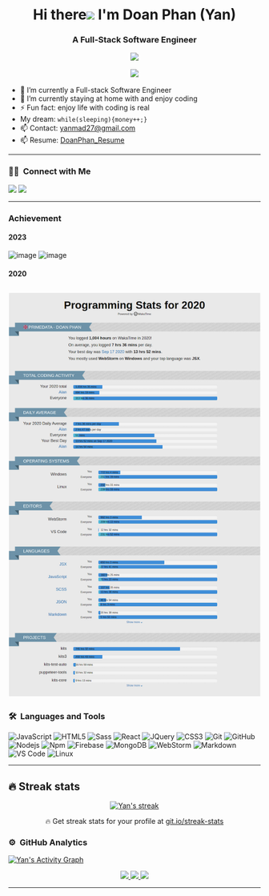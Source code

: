 <h1 align="center">Hi there<img src="https://media.giphy.com/media/hvRJCLFzcasrR4ia7z/giphy.gif" width="28"> I'm Doan Phan (Yan)</h1>
<h3 align="center">A Full-Stack Software Engineer</h3>
<p align="center">
  <img src="https://komarev.com/ghpvc/?username=yanmad27&color=brightgreen&style=flat">
</p>

<p align="center">
  <a href="https://github.com/DenverCoder1/readme-typing-svg"><img src="https://readme-typing-svg.herokuapp.com?color=0E81F7&lines=Welcome%2C+nice+to+meet+you!;Good+morning.+It%E2%80%99s+a+beautiful+day.;Dear+friend.+I+wish+you+all+the+best+on+this+day.)](https://git.io/typing-svg"></a>
</p>

[comment]: <> (<p align="center">)

[comment]: <> ( <a href="https://www.youtube.com/channel/UC1V_v2SDR-eGUQwtRt2LnzQ">)

[comment]: <> ( <img alt="youtube subscribers" title="Subscribe to my YouTube channel" src="https://freshidea.com/jonah/youtube-api/subscribers-badge.php?color=red&labelColor=ce4630&label=Subscribe&style=for-the-badge"/></a> )

[comment]: <> ( <a href="https://www.youtube.com/channel/UC1V_v2SDR-eGUQwtRt2LnzQ">)

[comment]: <> ( <img alt="youtube views" title="YouTube views" src="https://freshidea.com/jonah/youtube-api/view-count-badge-temp.php?label=Views&color=e1ad0e&labelColor=c79600&style=for-the-badge"/></a> )

[comment]: <> ( <a href="https://github.com/yanmad27">)

[comment]: <> ( <img alt="followers" title="Follow me on Github" src="https://img.shields.io/github/followers/nguyenlephong?color=236ad3&labelColor=1155ba&style=for-the-badge&logo=github&label=Follow"/></a>)

[comment]: <> (</p>)

- 🔭 I’m currently a Full-stack Software Engineer
- 🌱 I’m currently staying at home with and enjoy coding
- ⚡ Fun fact: enjoy life with coding is real
- My dream: `while(sleeping){money++;}`
- 📫 Contact: yanmad27@gmail.com
- 📫 Resume: [DoanPhan_Resume](https://drive.google.com/file/d/1KOmzLONM9aw0htpwb9z1Plw4f9QOcK_y/view?usp=sharing)

---

### 🤝🏻 &nbsp;Connect with Me

<p>
<!-- <a href="https://www.linkedin.com/in/doan-phan-38458b1b3/"><img src="https://img.shields.io/badge/-adityavsingh.com-3423A6?style=for-the-badge&logo=Google-Chrome&logoColor=white"/></a> -->
<a href="https://www.linkedin.com/in/yanmad27"><img src="https://img.shields.io/badge/-DoanPhan-0077B5?style=flat&logo=Linkedin&logoColor=white"/></a>
<a href="mailto:yanmad27@gmail.com"><img src="https://img.shields.io/badge/-yanmad27@gmail.com-D14836?style=flat&logo=Gmail&logoColor=white"/></a>
</p>
<!-- <p align="center"><img align="center" src="https://github-readme-streak-stats.herokuapp.com/?user=nguyenlephong&" alt="nguyenlephong" /></p> -->

---

### Achievement

#### 2023

<img width="830" alt="image" src="https://github.com/yanmad27/yanmad27/assets/38394675/0b009985-f74a-4d4c-a0c8-01e00f5ae6d1">
<img width="400" alt="image" src="https://github.com/yanmad27/yanmad27/assets/38394675/6638de1a-3d3a-4d3a-bba2-03090afcac92">

#### 2020
![WAKATIME 2020_PERSONALIZE](assets/wakatime-2020.png?raw=true 'Wakatime 2020')
---

### 🛠 &nbsp;Languages and Tools

![JavaScript](https://img.shields.io/badge/-JavaScript-%23F7DF1C?style=for-the-badge&logo=javascript&logoColor=000000&labelColor=%23F7DF1C&color=%23FFCE5A)
![HTML5](https://img.shields.io/badge/-HTML5-%23E44D27?style=for-the-badge&logo=html5&logoColor=ffffff)
![Sass](https://img.shields.io/badge/-Sass-%23CC6699?style=for-the-badge&logo=sass&logoColor=ffffff)
![React](https://img.shields.io/badge/-React-61DAFB?style=for-the-badge&logo=react&logoColor=ffffff)
![JQuery](https://img.shields.io/badge/jQuery-0769AD?style=for-the-badge&logo=jquery&logoColor=white)
![CSS3](https://img.shields.io/badge/-CSS3-%231572B6?style=for-the-badge&logo=css3)
![Git](https://img.shields.io/badge/-Git-%23F05032?style=for-the-badge&logo=git&logoColor=%23ffffff)
![GitHub](https://img.shields.io/badge/-GitHub-181717?style=for-the-badge&logo=github)
![Nodejs](https://img.shields.io/badge/-Nodejs-339933?style=for-the-badge&logo=Node.js&logoColor=ffffff)
![Npm](https://img.shields.io/badge/-npm-CB3837?style=for-the-badge&logo=npm)
![Firebase](https://img.shields.io/badge/-Firebase-FFCA28?style=for-the-badge&logo=firebase&logoColor=ffffff)
![MongoDB](https://img.shields.io/badge/MongoDB-4EA94B?style=for-the-badge&logo=mongodb&logoColor=white)
![WebStorm](http://img.shields.io/badge/-webstorm-0078D6?style=for-the-badge&logo=webstorm&logoColor=ffffff)
![Markdown](https://img.shields.io/badge/Markdown-000000?style=for-the-badge&logo=markdown&logoColor=white)
![VS Code](http://img.shields.io/badge/-VS%20Code-007ACC?style=for-the-badge&logo=visual-studio-code&logoColor=ffffff)
![Linux](http://img.shields.io/badge/-Linux-0078D6?style=for-the-badge&logo=linux&logoColor=ffffff)

---

## 🔥 Streak stats

<!-- GitHub Readme Streak Stats - https://github.com/DenverCoder1/github-readme-streak-stats -->
<p align="center">
  <a href="https://github.com/yanmad27/github-readme-streak-stats">
    <img title="🔥 Get streak stats for your profile at git.io/streak-stats" alt="Yan's streak" src="https://github-readme-streak-stats.herokuapp.com/?user=yanmad27&theme=monokai-metallian&hide_border=true"/>
  </a>
  <p align="center">🔥 Get streak stats for your profile at <a href="https://git.io/streak-stats">git.io/streak-stats</a></p>
</p>

<!-- Some badges are from https://github.com/Ileriayo/markdown-badges -->

### ⚙️ &nbsp;GitHub Analytics


<!-- https://github.com/ashutosh00710/github-readme-activity-graph -->

<a href="https://github.com/ashutosh00710/github-readme-activity-graph"><img alt="Yan's Activity Graph" src="https://activity-graph.herokuapp.com/graph?username=yanmad27&bg_color=1F222E&color=F8D866&line=F85D7F&point=FFFFFF&hide_border=true" /></a>

<p align="center">
  <a href="https://github.com/yanmad27">
    <img height="auto" src="https://github-readme-stats-eight-theta.vercel.app/api?username=yanmad27&show_icons=true&include_all_commits=true&count_private=true"/>
    <img height="auto" src="https://github-readme-stats-eight-theta.vercel.app/api/top-langs/?username=yanmad27&langs_count=8&theme=algolia"/>
    <img height="auto" src="https://github-readme-stats.vercel.app/api/wakatime?username=yanmad27&langs_count=5"/>
  </a>
</p>


---


